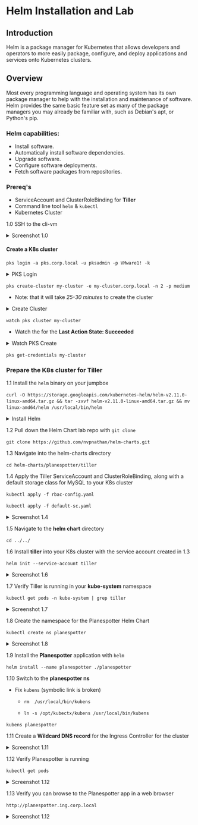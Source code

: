 # Helm Installation and Lab

## Introduction

Helm is a package manager for Kubernetes that allows developers and operators to more easily package, configure, and deploy applications and services onto Kubernetes clusters.

## Overview

Most every programming language and operating system has its own package manager to help with the installation and maintenance of software. Helm provides the same basic feature set as many of the package managers you may already be familiar with, such as Debian's apt, or Python's pip.

### Helm capabilities:

- Install software.
- Automatically install software dependencies.
- Upgrade software.
- Configure software deployments.
- Fetch software packages from repositories.

### Prereq's 

- ServiceAccount and ClusterRoleBinding for **Tiller**
- Command line tool `helm` & `kubectl`
- Kubernetes Cluster

1.0 SSH to the cli-vm

<details><summary>Screenshot 1.0</summary>
<img src="../images/ssh-cli-vm.png">
</details>

#### Create a K8s cluster

`pks login -a pks.corp.local -u pksadmin -p VMware1! -k`

<details><summary>PKS Login</summary>
<img src="../images/pks-api-login.png">
</details>

`pks create-cluster my-cluster -e my-cluster.corp.local -n 2 -p medium`

- Note: that it will take *25-30 minutes* to create the cluster

<details><summary>Create Cluster</summary>
<img src="../images/pks-create-cluster.png">
</details>

`watch pks cluster my-cluster`

- Watch the for the **Last Action State: Succeeded**

<details><summary>Watch PKS Create</summary>
<img src="../images/watch-pks-create-cluster.png">
</details>

`pks get-credentials my-cluster`

### Prepare the K8s cluster for Tiller

1.1 Install the `helm` binary on your jumpbox

`curl -O https://storage.googleapis.com/kubernetes-helm/helm-v2.11.0-linux-amd64.tar.gz && tar -zxvf helm-v2.11.0-linux-amd64.tar.gz && mv linux-amd64/helm /usr/local/bin/helm`

<details><summary>Install Helm</summary>
<img src="../images/install-helm.png">
</details>

1.2 Pull down the Helm Chart lab repo with `git clone`

`git clone https://github.com/nvpnathan/helm-charts.git`

1.3 Navigate into the helm-charts directory

`cd helm-charts/planespotter/tiller`

1.4 Apply the Tiller ServiceAccount and ClusterRoleBinding, along with a default storage class for MySQL to your K8s cluster

`kubectl apply -f rbac-config.yaml`

`kubectl apply -f default-sc.yaml`

<details><summary>Screenshot 1.4</summary>
<img src="../images/create-sa-crb-sc.png">
</details>

1.5 Navigate to the **helm chart** directory

`cd ../../`

1.6 Install **tiller** into your K8s cluster with the service account created in 1.3

`helm init --service-account tiller`

<details><summary>Screenshot 1.6</summary>
<img src="../images/helm-init.png">
</details>

1.7 Verify Tiller is running in your **kube-system** namespace

`kubectl get pods -n kube-system | grep tiller`

<details><summary>Screenshot 1.7</summary>
<img src="../images/tiller-pod.png">
</details>

1.8 Create the namespace for the Planespotter Helm Chart

`kubectl create ns planespotter`

<details><summary>Screenshot 1.8</summary>
<img src="../images/planespotter-ns.png">
</details>

1.9 Install the **Planespotter** application with `helm`

`helm install --name planespotter ./planespotter`

1.10 Switch to the **planespotter ns**

- Fix `kubens` (symbolic link is broken)

    - `rm  /usr/local/bin/kubens`

    - `ln -s /opt/kubectx/kubens /usr/local/bin/kubens`

`kubens planespotter`

1.11 Create a **Wildcard DNS record** for the Ingress Controller for the cluster

<details><summary>Screenshot 1.11</summary>
<img src="../images/wildcard-dns.png">
</details>

1.12 Verify Planespotter is running

`kubectl get pods`

<details><summary>Screenshot 1.12</summary>
<img src="../images/planespotter-pods.png">
</details>

1.13 Verify you can browse to the Planespotter app in a web browser

`http://planespotter.ing.corp.local`

<details><summary>Screenshot 1.12</summary>
<img src="../images/planespotter-web.png">
</details>
